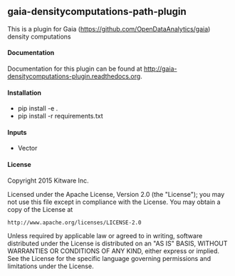 ## gaia-densitycomputations-path-plugin

This is a plugin for Gaia (https://github.com/OpenDataAnalytics/gaia) density computations

#### Documentation

Documentation for this plugin can be found at http://gaia-densitycomputations-plugin.readthedocs.org.

#### Installation

  - pip install -e .
  - pip install -r requirements.txt

#### Inputs
  - Vector

#### License

Copyright 2015 Kitware Inc.

Licensed under the Apache License, Version 2.0 (the "License"); you may not use this file except in compliance with the License. You may obtain a copy of the License at

    http://www.apache.org/licenses/LICENSE-2.0


Unless required by applicable law or agreed to in writing, software distributed under the License is distributed on an "AS IS" BASIS, WITHOUT WARRANTIES OR CONDITIONS OF ANY KIND, either express or implied. See the License for the specific language governing permissions and limitations under the License.

